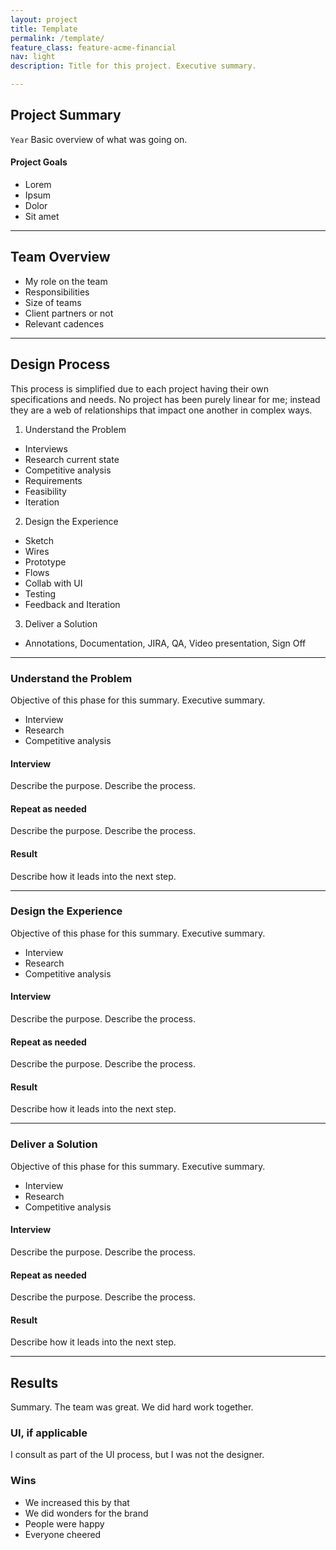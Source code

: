 ```yaml
---
layout: project
title: Template
permalink: /template/
feature_class: feature-acme-financial
nav: light
description: Title for this project. Executive summary.

---
```


## Project Summary
`Year` Basic overview of what was going on.

#### Project Goals
- Lorem
- Ipsum
- Dolor
- Sit amet

---

## Team Overview

* My role on the team
* Responsibilities
* Size of teams
* Client partners or not
* Relevant cadences

---

## Design Process

This process is simplified due to each project having their own specifications and needs. No project has been purely linear for me; instead they are a web of relationships that impact one another in complex ways.

1. Understand the Problem
  * Interviews
  * Research current state
  * Competitive analysis
  * Requirements
  * Feasibility
  * Iteration
2. Design the Experience
  * Sketch
  * Wires
  * Prototype
  * Flows
  * Collab with UI
  * Testing
  * Feedback and Iteration
3. Deliver a Solution
  * Annotations, Documentation, JIRA, QA, Video presentation, Sign Off

---

### Understand the Problem
Objective of this phase for this summary.
Executive summary.
* Interview
* Research
* Competitive analysis  

#### Interview
Describe the purpose.
Describe the process.

#### Repeat as needed
Describe the purpose.
Describe the process.

#### Result
Describe how it leads into the next step.

---

### Design the Experience
Objective of this phase for this summary.
Executive summary.
* Interview
* Research
* Competitive analysis  

#### Interview
Describe the purpose.
Describe the process.

#### Repeat as needed
Describe the purpose.
Describe the process.

#### Result
Describe how it leads into the next step.

---

### Deliver a Solution
Objective of this phase for this summary.
Executive summary.
* Interview
* Research
* Competitive analysis  

#### Interview
Describe the purpose.
Describe the process.

#### Repeat as needed
Describe the purpose.
Describe the process.

#### Result
Describe how it leads into the next step.

---

## Results
Summary. The team was great. We did hard work together.

### UI, if applicable
I consult as part of the UI process, but I was not the designer.

### Wins
- We increased this by that
- We did wonders for the brand
- People were happy
- Everyone cheered
